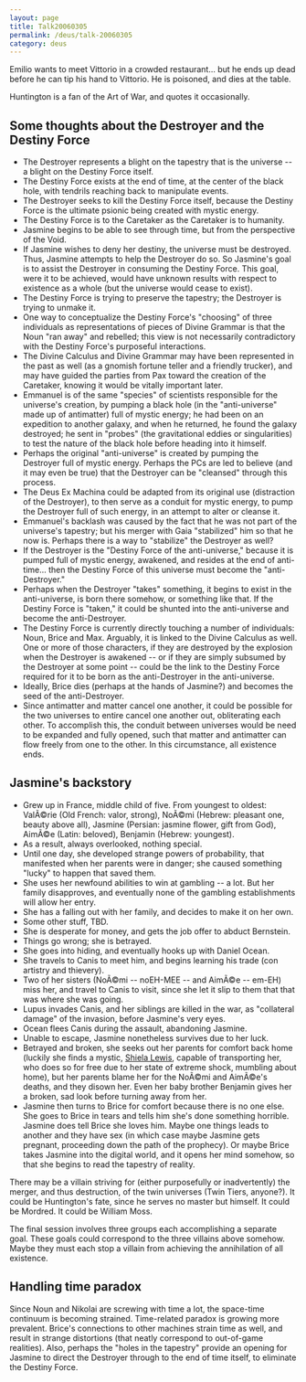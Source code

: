 ```yaml
---
layout: page
title: Talk20060305
permalink: /deus/talk-20060305
category: deus
---
```

Emilio wants to meet Vittorio in a crowded restaurant... but he ends up dead before he can tip his hand to Vittorio. He is poisoned, and dies at the table.

Huntington is a fan of the Art of War, and quotes it occasionally.

## Some thoughts about the Destroyer and the Destiny Force
* The Destroyer represents a blight on the tapestry that is the universe -- a blight on the Destiny Force itself.
* The Destiny Force exists at the end of time, at the center of the black hole, with tendrils reaching back to manipulate events.
* The Destroyer seeks to kill the Destiny Force itself, because the Destiny Force is the ultimate psionic being created with mystic energy.
* The Destiny Force is to the Caretaker as the Caretaker is to humanity.
* Jasmine begins to be able to see through time, but from the perspective of the Void.
* If Jasmine wishes to deny her destiny, the universe must be destroyed. Thus, Jasmine attempts to help the Destroyer do so. So Jasmine's goal is to assist the Destroyer in consuming the Destiny Force. This goal, were it to be achieved, would have unknown results with respect to existence as a whole (but the universe would cease to exist).
* The Destiny Force is trying to preserve the tapestry; the Destroyer is trying to unmake it.
* One way to conceptualize the Destiny Force's &quot;choosing&quot; of three individuals as representations of pieces of Divine Grammar is that the Noun &quot;ran away&quot; and rebelled; this view is not necessarily contradictory with the Destiny Force's purposeful interactions.
* The Divine Calculus and Divine Grammar may have been represented in the past as well (as a gnomish fortune teller and a friendly trucker), and may have guided the parties from Pax toward the creation of the Caretaker, knowing it would be vitally important later.
* Emmanuel is of the same &quot;species&quot; of scientists responsible for the universe's creation, by pumping a black hole (in the &quot;anti-universe&quot; made up of antimatter) full of mystic energy; he had been on an expedition to another galaxy, and when he returned, he found the galaxy destroyed; he sent in &quot;probes&quot; (the gravitational eddies or singularities) to test the nature of the black hole before heading into it himself.
* Perhaps the original &quot;anti-universe&quot; is created by pumping the Destroyer full of mystic energy. Perhaps the PCs are led to believe (and it may even be true) that the Destroyer can be &quot;cleansed&quot; through this process.
* The Deus Ex Machina could be adapted from its original use (distraction of the Destroyer), to then serve as a conduit for mystic energy, to pump the Destroyer full of such energy, in an attempt to alter or cleanse it.
* Emmanuel's backlash was caused by the fact that he was not part of the universe's tapestry; but his merger with Gaia &quot;stabilized&quot; him so that he now is. Perhaps there is a way to &quot;stabilize&quot; the Destroyer as well?
* If the Destroyer is the &quot;Destiny Force of the anti-universe,&quot; because it is pumped full of mystic energy, awakened, and resides at the end of anti-time... then the Destiny Force of this universe must become the &quot;anti-Destroyer.&quot;
* Perhaps when the Destroyer &quot;takes&quot; something, it begins to exist in the anti-universe, is born there somehow, or something like that. If the Destiny Force is &quot;taken,&quot; it could be shunted into the anti-universe and become the anti-Destroyer.
* The Destiny Force is currently directly touching a number of individuals: Noun, Brice and Max. Arguably, it is linked to the Divine Calculus as well. One or more of those characters, if they are destroyed by the explosion when the Destroyer is awakened -- or if they are simply subsumed by the Destroyer at some point -- could be the link to the Destiny Force required for it to be born as the anti-Destroyer in the anti-universe.
* Ideally, Brice dies (perhaps at the hands of Jasmine?) and becomes the seed of the anti-Destroyer.
* Since antimatter and matter cancel one another, it could be possible for the two universes to entire cancel one another out, obliterating each other. To accomplish this, the conduit between universes would be need to be expanded and fully opened, such that matter and antimatter can flow freely from one to the other. In this circumstance, all existence ends.

## Jasmine's backstory
* Grew up in France, middle child of five. From youngest to oldest: ValÃ©rie (Old French: valor, strong), NoÃ©mi (Hebrew: pleasant one, beauty above all), Jasmine (Persian: jasmine flower, gift from God), AimÃ©e (Latin: beloved), Benjamin (Hebrew: youngest).
* As a result, always overlooked, nothing special.
* Until one day, she developed strange powers of probability, that manifested when her parents were in danger; she caused something &quot;lucky&quot; to happen that saved them.
* She uses her newfound abilities to win at gambling -- a lot. But her family disapproves, and eventually none of the gambling establishments will allow her entry.
* She has a falling out with her family, and decides to make it on her own.
* Some other stuff, TBD.
* She is desperate for money, and gets the job offer to abduct Bernstein.
* Things go wrong; she is betrayed.
* She goes into hiding, and eventually hooks up with Daniel Ocean.
* She travels to Canis to meet him, and begins learning his trade (con artistry and thievery).
* Two of her sisters (NoÃ©mi -- noEH-MEE -- and AimÃ©e -- em-EH) miss her, and travel to Canis to visit, since she let it slip to them that that was where she was going.
* Lupus invades Canis, and her siblings are killed in the war, as &quot;collateral damage&quot; of the invasion, before Jasmine's very eyes.
* Ocean flees Canis during the assault, abandoning Jasmine.
* Unable to escape, Jasmine nonetheless survives due to her luck.
* Betrayed and broken, she seeks out her parents for comfort back home (luckily she finds a mystic, [Shiela Lewis](npc-lewis), capable of transporting her, who does so for free due to her state of extreme shock, mumbling about home), but her parents blame her for the NoÃ©mi and AimÃ©e's deaths, and they disown her. Even her baby brother Benjamin gives her a broken, sad look before turning away from her.
* Jasmine then turns to Brice for comfort because there is no one else. She goes to Brice in tears and tells him she's done something horrible. Jasmine does tell Brice she loves him. Maybe one things leads to another and they have sex (in which case maybe Jasmine gets pregnant, proceeding down the path of the prophecy). Or maybe Brice takes Jasmine into the digital world, and it opens her mind somehow, so that she begins to read the tapestry of reality.

There may be a villain striving for (either purposefully or inadvertently) the merger, and thus destruction, of the twin universes (Twin Tiers, anyone?). It could be Huntington's fate, since he serves no master but himself. It could be Mordred. It could be William Moss.

The final session involves three groups each accomplishing a separate goal. These goals could correspond to the three villains above somehow. Maybe they must each stop a villain from achieving the annihilation of all existence.

## Handling time paradox
Since Noun and Nikolai are screwing with time a lot, the space-time continuum is becoming strained. Time-related paradox is growing more prevalent. Brice's connections to other machines strain time as well, and result in strange distortions (that neatly correspond to out-of-game realities). Also, perhaps the &quot;holes in the tapestry&quot; provide an opening for Jasmine to direct the Destroyer through to the end of time itself, to eliminate the Destiny Force.

